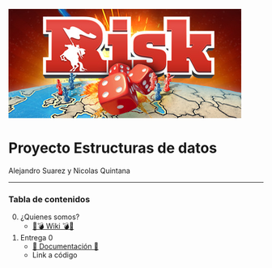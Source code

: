 ![Banner](images/header.jpg)

# Proyecto Estructuras de datos
Alejandro Suarez y Nicolas Quintana

----

### Tabla de contenidos
0. ¿Quienes somos?
    - [🔫💣 Wiki 💣🔫](https://github.com/suaracost/Just-Risk-It/wiki)
2. Entrega 0
    -  [📑 Documentación 📑](Entrega%200/Entrega0.md)
    -  Link a código
